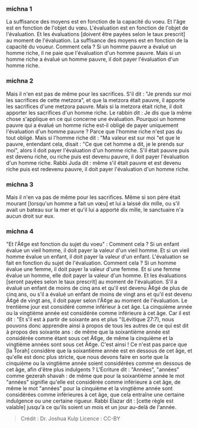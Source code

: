 
### michna 1
La suffisance des moyens est en fonction de la capacité du voeu. Et l'âge est en fonction de l'objet du vœu. L'évaluation est en fonction de l'objet de l'évaluation. Et les évaluations [doivent être payées selon le taux prescrit] au moment de l'évaluation. La suffisance des moyens est en fonction de la capacité du voueur. Comment cela ? Si un homme pauvre a évalué un homme riche, il ne paie que l'évaluation d'un homme pauvre. Mais si un homme riche a évalué un homme pauvre, il doit payer l'évaluation d'un homme riche.

### michna 2
Mais il n'en est pas de même pour les sacrifices. S'il dit : "Je prends sur moi les sacrifices de cette metzora", et que la metzora était pauvre, il apporte les sacrifices d'une metzora pauvre. Mais si la metzora était riche, il doit apporter les sacrifices d'un homme riche. Le rabbin dit : Je dis que la même chose s'applique en ce qui concerne une évaluation. Pourquoi un homme pauvre qui a évalué un homme riche est-il obligé de payer uniquement l'évaluation d'un homme pauvre ? Parce que l'homme riche n'est pas du tout obligé. Mais si l'homme riche dit : "Ma valeur est sur moi "et que le pauvre, entendant cela, disait : "Ce que cet homme a dit, je le prends sur moi", alors il doit payer l'évaluation d'un homme riche. S'il était pauvre puis est devenu riche, ou riche puis est devenu pauvre, il doit payer l'évaluation d'un homme riche. Rabbi Juda dit : même s'il était pauvre et est devenu riche puis est redevenu pauvre, il doit payer l'évaluation d'un homme riche.

### michna 3
Mais il n'en va pas de même pour les sacrifices. Même si son père était mourant [lorsqu'un homme a fait un vœu] et lui a laissé dix mille, ou s'il avait un bateau sur la mer et qu'il lui a apporté dix mille, le sanctuaire n'a aucun droit sur eux.

### michna 4
"Et l'Ã¢ge est fonction du sujet du voeu" : Comment cela ? Si un enfant évalue un vieil homme, il doit payer la valeur d'un vieil homme. Et si un vieil homme évalue un enfant, il doit payer la valeur d'un enfant. L'évaluation se fait en fonction du sujet de l'évaluation. Comment cela ? Si un homme évalue une femme, il doit payer la valeur d'une femme. Et si une femme évalue un homme, elle doit payer la valeur d'un homme. Et les évaluations [seront payées selon le taux prescrit] au moment de l'évaluation. S'il a évalué un enfant de moins de cinq ans et qu'il est devenu Ã¢gé de plus de cinq ans, ou s'il a évalué un enfant de moins de vingt ans et qu'il est devenu Ã¢gé de vingt ans, il doit payer selon l'Ã¢ge au moment de l'évaluation. Le trentième jour est considéré comme inférieur à cet âge. La cinquième année ou la vingtième année est considérée comme inférieure à cet âge. Car il est dit : "Et s'il est à partir de soixante ans et plus "(Lévitique 27:7), nous pouvons donc apprendre ainsi à propos de tous les autres de ce qui est dit à propos des soixante ans : de même que la soixantième année est considérée comme étant sous cet Ã¢ge, de même la cinquième et la vingtième années sont sous cet Ã¢ge. C'est ainsi ! Ce n'est pas parce que [la Torah] considère que la soixantième année est en dessous de cet âge, et qu'elle est donc plus stricte, que nous devons faire en sorte que la cinquième ou la vingtième année soient considérées comme en dessous de cet âge, afin d'être plus indulgents ? L'Écriture dit : "Années", "années" comme gezerah shavah : de même que pour la soixantième année le mot "années" signifie qu'elle est considérée comme inférieure à cet âge, de même le mot "années" pour la cinquième et la vingtième année sont considérées comme inférieures à cet âge, que cela entraîne une certaine indulgence ou une certaine rigueur. Rabbi Elazar dit : [cette règle est valable] jusqu'à ce qu'ils soient un mois et un jour au-delà de l'année.

>Crédit : Dr. Joshua Kulp
>Licence : CC-BY